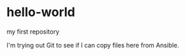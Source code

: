 # hello-world
my first repository

I'm trying out Git to see if I can copy files here from Ansible.
